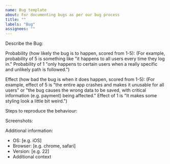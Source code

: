 ```yaml
---
name: Bug template
about: For documenting bugs as per our bug process
title: ""
labels: "Bug"
assignees: ""
---
```


Describe the Bug:

Probability (how likely the bug is to happen, scored from 1-5):
(For example, probability of 5 is something like "it happens to all users every time they log in."
Probability of 1 "only happens to certain users when a really specific and unlikely path is followed.")

Effect (how bad the bug is when it does happen, scored from 1-5):
(For example, effect of 5 is "the entire app crashes and makes it unusable for all users" or "the bug causes the wrong data to be saved, with critical information (e.g. payment) being affected."
Effect of 1 is "It makes some styling look a little bit weird.")

Steps to reproduce the behaviour:

Screenshots:

Additional information:

- OS: [e.g. iOS]
- Browser: [e.g. chrome, safari]
- Version: [e.g. 22]
- Additional context

